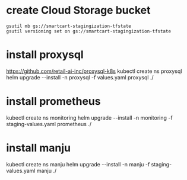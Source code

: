 # create Cloud Storage bucket

```shell
gsutil mb gs://smartcart-stagingization-tfstate
gsutil versioning set on gs://smartcart-stagingization-tfstate
```

# install proxysql

https://github.com/retail-ai-inc/proxysql-k8s
kubectl create ns proxysql
helm upgrade --install -n proxysql -f values.yaml proxysql ./

# install prometheus
kubectl create ns monitoring
helm upgrade --install -n monitoring -f staging-values.yaml prometheus ./

# install manju
kubectl create ns manju
helm upgrade --install -n manju -f staging-values.yaml manju ./
